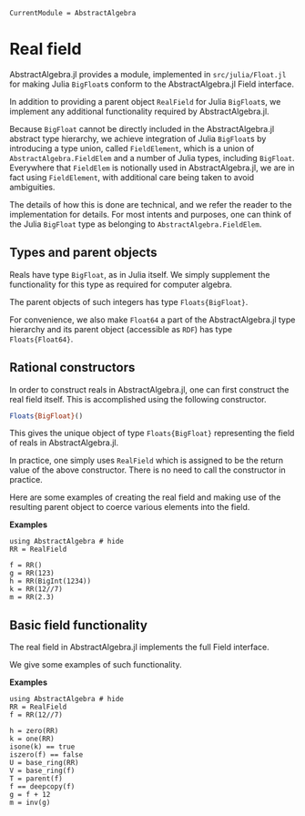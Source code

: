 ```@meta
CurrentModule = AbstractAlgebra
```

# Real field

AbstractAlgebra.jl provides a module, implemented in `src/julia/Float.jl` for
making Julia `BigFloat`s conform to the AbstractAlgebra.jl Field interface.

In addition to providing a parent object `RealField` for Julia `BigFloat`s, we
implement any additional functionality required by AbstractAlgebra.jl.

Because `BigFloat` cannot be directly included in the AbstractAlgebra.jl
abstract type hierarchy, we achieve integration of Julia `BigFloat`s by
introducing a type union, called `FieldElement`, which is a union of
`AbstractAlgebra.FieldElem` and a number of Julia types, including `BigFloat`.
Everywhere that `FieldElem` is notionally used in AbstractAlgebra.jl, we are in fact
using `FieldElement`, with additional care being taken to avoid ambiguities.

The details of how this is done are technical, and we refer the reader to the
implementation for details. For most intents and purposes, one can think of the Julia
`BigFloat` type as belonging to `AbstractAlgebra.FieldElem`.

## Types and parent objects

Reals have type `BigFloat`, as in Julia itself. We simply supplement the
functionality for this type as required for computer algebra.

The parent objects of such integers has type `Floats{BigFloat}`.

For convenience, we also make `Float64` a part of the AbstractAlgebra.jl type
hierarchy and its parent object (accessible as `RDF`) has type `Floats{Float64}`.

## Rational constructors

In order to construct reals in AbstractAlgebra.jl, one can first construct the
real field itself. This is accomplished using the following constructor.

```julia
Floats{BigFloat}()
```

This gives the unique object of type `Floats{BigFloat}` representing the field of
reals in AbstractAlgebra.jl.

In practice, one simply uses `RealField` which is assigned to be the return value of the
above constructor. There is no need to call the constructor in practice.

Here are some examples of creating the real field and making use of the
resulting parent object to coerce various elements into the field.

**Examples**

```@repl
using AbstractAlgebra # hide
RR = RealField

f = RR()
g = RR(123)
h = RR(BigInt(1234))
k = RR(12//7)
m = RR(2.3)
```

## Basic field functionality

The real field in AbstractAlgebra.jl implements the full Field interface.

We give some examples of such functionality.

**Examples**

```@repl
using AbstractAlgebra # hide
RR = RealField
f = RR(12//7)

h = zero(RR)
k = one(RR)
isone(k) == true
iszero(f) == false
U = base_ring(RR)
V = base_ring(f)
T = parent(f)
f == deepcopy(f)
g = f + 12
m = inv(g)
```
